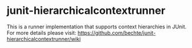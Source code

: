 junit-hierarchicalcontextrunner
===============================

This is a runner implementation that supports context hierarchies in JUnit. For more details please visit: https://github.com/bechte/junit-hierarchicalcontextrunner/wiki
